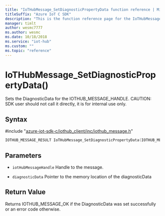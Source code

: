 ```yaml
---                             
title: "IoTHubMessage_SetDiagnosticPropertyData function reference | Microsoft Docs" 
titleSuffix: "Azure IoT C SDK"            
description: "This is the function reference page for the IoTHubMessage_SetDiagnosticPropertyData() function in the Azure IoT C SDK. This SDK is used with Azure IoT Hub and Azure IoT Hub Device Provisioning Service"            
manager: timlt                 
author: wesmc7777              
ms.author: wesmc               
ms.date: 10/18/2018                    
ms.service: "iot-hub"             
ms.custom: ""                
ms.topic: "reference"        
---                            
```


# IoTHubMessage_SetDiagnosticPropertyData()

Sets the DiagnosticData for the IOTHUB_MESSAGE_HANDLE. CAUTION: SDK user should not call it directly, it is for internal use only.

## Syntax

\#include "[azure-iot-sdk-c/iothub_client/inc/iothub_message.h](../iothub-message-h.md)"  
```C
IOTHUB_MESSAGE_RESULT IoTHubMessage_SetDiagnosticPropertyData(IOTHUB_MESSAGE_HANDLE  C2);
```

## Parameters
* `iotHubMessageHandle` Handle to the message. 

* `diagnosticData` Pointer to the memory location of the diagnosticData

## Return Value
Returns IOTHUB_MESSAGE_OK if the DiagnosticData was set successfully or an error code otherwise.

